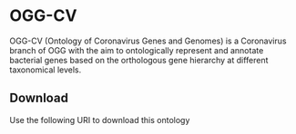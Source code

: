 # OGG-CV

OGG-CV (Ontology of Coronavirus Genes and Genomes) is a Coronavirus branch of OGG with the aim to ontologically represent and annotate bacterial genes based on the orthologous gene hierarchy at different taxonomical levels. 

## Download
Use the following URI to download this ontology 

